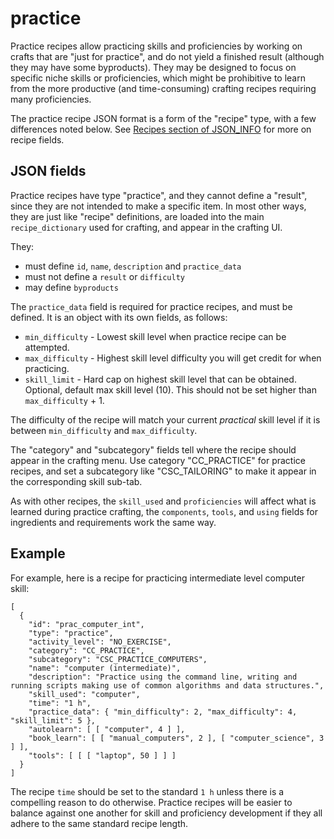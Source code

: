 # practice

Practice recipes allow practicing skills and proficiencies by working on crafts that are "just for
practice", and do not yield a finished result (although they may have some byproducts). They may be
designed to focus on specific niche skills or proficiencies, which might be prohibitive to learn
from the more productive (and time-consuming) crafting recipes requiring many proficiencies.

The practice recipe JSON format is a form of the "recipe" type, with a few differences noted below.
See [Recipes section of JSON_INFO](JSON_INFO.md#recipes) for more on recipe fields.


## JSON fields

Practice recipes have type "practice", and they cannot define a "result", since they are not
intended to make a specific item. In most other ways, they are just like "recipe" definitions, are
loaded into the main `recipe_dictionary` used for crafting, and appear in the crafting UI.

They:

- must define `id`, `name`, `description` and `practice_data`
- must not define a `result` or `difficulty`
- may define `byproducts`

The `practice_data` field is required for practice recipes, and must be defined. It is an object
with its own fields, as follows:

- `min_difficulty` - Lowest skill level when practice recipe can be attempted.
- `max_difficulty` - Highest skill level difficulty you will get credit for when practicing.
- `skill_limit` - Hard cap on highest skill level that can be obtained. Optional, default max skill level (10). This should not be set higher than `max_difficulty` + 1.

The difficulty of the recipe will match your current *practical* skill level if it is between
`min_difficulty` and `max_difficulty`.

The "category" and "subcategory" fields tell where the recipe should appear in the crafting menu.
Use category "CC_PRACTICE" for practice recipes, and set a subcategory like "CSC_TAILORING" to make
it appear in the corresponding skill sub-tab.

As with other recipes, the `skill_used` and `proficiencies` will affect what is learned during
practice crafting, the `components`, `tools`, and `using` fields for ingredients and requirements
work the same way.


## Example

For example, here is a recipe for practicing intermediate level computer skill:

```
[
  {
    "id": "prac_computer_int",
    "type": "practice",
    "activity_level": "NO_EXERCISE",
    "category": "CC_PRACTICE",
    "subcategory": "CSC_PRACTICE_COMPUTERS",
    "name": "computer (intermediate)",
    "description": "Practice using the command line, writing and running scripts making use of common algorithms and data structures.",
    "skill_used": "computer",
    "time": "1 h",
    "practice_data": { "min_difficulty": 2, "max_difficulty": 4, "skill_limit": 5 },
    "autolearn": [ [ "computer", 4 ] ],
    "book_learn": [ [ "manual_computers", 2 ], [ "computer_science", 3 ] ],
    "tools": [ [ [ "laptop", 50 ] ] ]
  }
]
```

The recipe `time` should be set to the standard `1 h` unless there is a compelling reason to do
otherwise.  Practice recipes will be easier to balance against one another for skill and proficiency
development if they all adhere to the same standard recipe length.

